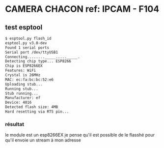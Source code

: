 # CAMERA CHACON ref: IPCAM - F104

## test esptool

```sh
$ esptool.py flash_id
esptool.py v3.0-dev
Found 1 serial ports
Serial port /dev/ttyUSB1
Connecting........_____....._____.
Detecting chip type... ESP8266
Chip is ESP8266EX
Features: WiFi
Crystal is 26MHz
MAC: ec:fa:bc:bc:52:e6
Uploading stub...
Running stub...
Stub running...
Manufacturer: ef
Device: 4016
Detected flash size: 4MB
Hard resetting via RTS pin...
```
### résultat

le module est un esp8266EX je pense qu'il est possible de le flasshé pour qu'il 
envoie un stream à mon adresse

